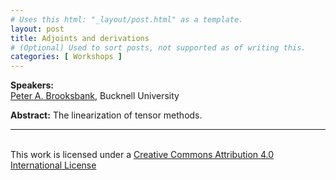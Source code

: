```yaml
---
# Uses this html: "_layout/post.html" as a template.
layout: post 
title: Adjoints and derivations
# (Optional) Used to sort posts, not supported as of writing this.
categories: [ Workshops ]
---
```


**Speakers:** 
<br><a href="https://brooksbank.scholar.bucknell.edu/" target="_blank">Peter A. Brooksbank</a>, Bucknell University

**Abstract:** The linearization of tensor methods.

---


<!-- Example video embed snippet
<iframe width="560" height="315" src="https://www.youtube.com/embed/VqteyFC3M60?si=EbfzhFNSYzOr0RW4" title="YouTube video player" frameborder="0" allow="accelerometer; autoplay; clipboard-write; encrypted-media; gyroscope; picture-in-picture; web-share" referrerpolicy="strict-origin-when-cross-origin" allowfullscreen></iframe>
-->


<br/>This work is licensed under a <a rel="license" href="http://creativecommons.org/licenses/by/4.0/" target="_blank">Creative Commons Attribution 4.0 International License</a>